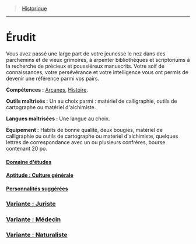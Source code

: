 ﻿>  [Historique](hd_backgrounds.md)

---


# Érudit

Vous avez passé une large part de votre jeunesse le nez dans des parchemins et de vieux grimoires, à arpenter bibliothèques et scriptoriums à la recherche de précieux et poussiéreux manuscrits. Votre soif de connaissances, votre persévérance et votre intelligence vous ont permis de devenir une référence parmi vos pairs.

**Compétences :** [Arcanes](hd_abilities_intelligence_arcanes.md), [Histoire](hd_abilities_intelligence_histoire.md).

**Outils maîtrisés :** Un au choix parmi : matériel de calligraphie, outils de cartographe ou matériel d'alchimiste.

**Langues maîtrisées :** Une langue au choix.

**Équipement :** Habits de bonne qualité, deux bougies, matériel de calligraphie ou outils de cartographe ou matériel d'alchimiste, quelques lettres de correspondance avec un ou plusieurs confrères, bourse contenant 20 po.



#### [Domaine d'études](hd_background_erudit_domaine_detudes.md)



#### [Aptitude : Culture générale](hd_background_erudit_aptitude_culture_generale.md)



#### [Personnalités suggérées](hd_background_erudit_personnalites_suggerees.md)



### [Variante : Juriste](hd_background_erudit_variante_juriste.md)



### [Variante : Médecin](hd_background_erudit_variante_medecin.md)



### [Variante : Naturaliste](hd_background_erudit_variante_naturaliste.md)

